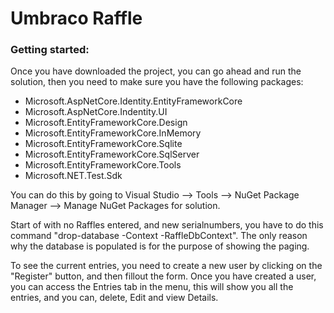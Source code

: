 # Umbraco Raffle
### Getting started:
Once you have downloaded the project, you can go ahead and run the solution, then you need to make sure you have the following packages:
- Microsoft.AspNetCore.Identity.EntityFrameworkCore
- Microsoft.AspNetCore.Indentity.UI
- Microsoft.EntityFrameworkCore.Design
- Microsoft.EntityFrameworkCore.InMemory
- Microsoft.EntityFrameworkCore.Sqlite
- Microsoft.EntityFrameworkCore.SqlServer
- Microsoft.EntityFrameworkCore.Tools
- Microsoft.NET.Test.Sdk

You can do this by going to Visual Studio --> Tools --> NuGet Package Manager --> Manage NuGet Packages for solution.

Start of with no Raffles entered, and new serialnumbers, you have to do this command "drop-database -Context -RaffleDbContext".
The only reason why the database is populated is for the purpose of showing the paging.

To see the current entries, you need to create a new user by clicking on the "Register" button, and then fillout the form. 
Once you have created a user, you can access the Entries tab in the menu, this will show you all the entries, and you can, delete, Edit and view Details.

